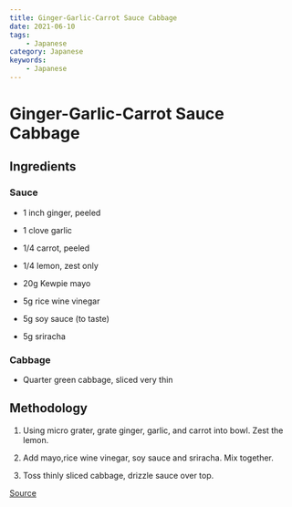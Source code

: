 ```yaml
---
title: Ginger-Garlic-Carrot Sauce Cabbage
date: 2021-06-10
tags:
    - Japanese
category: Japanese
keywords:
    - Japanese
---
```


# Ginger-Garlic-Carrot Sauce Cabbage

## Ingredients

### Sauce

- 1 inch ginger, peeled

- 1 clove garlic

- 1/4 carrot, peeled

- 1/4 lemon, zest only

- 20g Kewpie mayo

- 5g rice wine vinegar

- 5g soy sauce (to taste)

- 5g sriracha

### Cabbage

- Quarter green cabbage, sliced very thin


## Methodology

1. Using micro grater, grate ginger, garlic, and carrot into bowl. Zest the lemon.

2. Add mayo,rice wine vinegar, soy sauce and sriracha. Mix together.

3. Toss thinly sliced cabbage, drizzle sauce over top.

[Source](https://www.ethanchlebowski.com/cooking-techniques-recipes/tonkatsu)